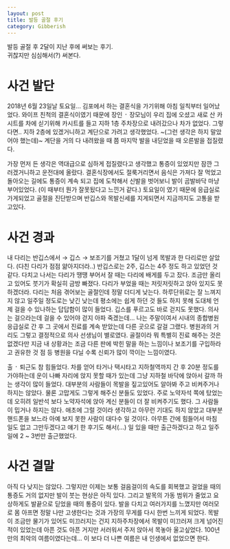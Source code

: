 ```yaml
---
layout: post
title: 발등 골절 후기
category: Gibberish
---
```


발등 골절 후 2달이 지난 후에 써보는 후기.  
귀찮지만 심심해서(?) 써본다.  
  
      
사건 발단
========
2018년 6월 23일날 토요일... 김포에서 하는 결혼식을 가기위해 아침 일칙부터 일어났었다. 와이프 친척의 결혼식이였기 때문에 장인 ᛫ 장모님이 우리 집에 오셨고
새로 산 카시트를 차에 싣기위해 카시트를 들고 지하 1층 주차장으로 내려갔으나 차가 없었다. 그렇다면.. 지하 2층에 있겠거니하고 계단으로 가려고 생각했었다.
~(그런 생각은 하지 말았어야 했는데)~ 계단을 거의 다 내려왔을 때 쯤 마지막 발을 내딛었을 때 오른발을 접질렸다. 

가장 먼저 든 생각은 역대급으로 심하게 접질렸다고 생각했고 통증이 있었지만 잠깐 그러겠거니하고 운전대에 올랐다. 결혼식장에서도 절룩거리면서 음식은 가져다 잘 먹었고
돌아오는 길에도 통증이 계속 되고 집에 도착해서 신발을 벗어보니 발이 곰발바닥 마냥 부어있었다. (이 때부터 뭔가 잘못됬다고 느낀거 같다.) 토요일이 였기 때문에 응급실로 가게되었고 골절을 진단받으며 반깁스와 목발신세를 지게되면서 지금까지도 고통을 받고있다.

  
사건 경과
========
내 다리는 반깁스에서 → 깁스 → 보조기를 거쳤고 1달이 넘게 목발과 한 다리로만 살았다. (다친 다리가 점점 얆아지더라..) 반깁스로는 2주, 깁스는 4주 정도 하고 있었던 것 같다. 다치고 나서는 다리가 땡땡 부어서 잘 때는 다리에 배게를 두고 잤다. 조금만 올리고 있어도 붓기가 확실히 금방 빠졌다. 다리가 부었을 때는 저릿저릿하고 앉아 있지도 못하겠더라. 다리는 처음 겪어보는 골절인데 정말 더디게 낮는다. 하루단위로는 잘 느껴지지 않고 일주일 정도로는 낮긴 낮는데 평소에는 쉽게 하던 것 들도 하지 못해 도대체 언제 걸을 수 있나하는 답답함이 많이 들었다. 깁스를 푸르고도 바로 걷지도 못했다. 의사는 걸으라는데 걸을 수 있어야 걷지 아파 죽겠는데... 나는 주말이여서 시내의 종합병원 응급실로 간 후 그 곳에서 진료를 계속 받았는데 다른 곳으로 갈걸 그랬다. 병원과의 거리도 그렇고 결정적으로 의사 선생님이 별로였다. 골절이라 뭐 특별히 진료 해주는 것은 없겠다만 지금 내 상황과는 조금 다른 판에 박힌 말을 하는 느낌이나 보조기를 구입하라고 권유한 것 점 등 병원을 다닐 수록 신뢰가 많이 깍이는 느낌이였다.

출 ᛫ 퇴근도 참 힘들었다. 차를 얻어 타거나 택시타고 지하철역까지 간 후 20분 정도를 가야하는데 운이 나빠 자리에 앉지 못할 때가 있는데 그냥 지하철 바닥에 앉아서 갈까 하는 생각이 많이 들었다. 대부분의 사람들이 목발을 짚고있어도 알아봐 주고 비켜주거나 하지는 않았다. 물론 고맙게도 그렇게 해주신 분들도 있었다. 주로 노약자석 쪽에 탔었는데 오히려 일반석 보다 노약자석에 앉아 계신 분들이 더 잘 비켜주기도 했다. 그 사람들이 밉거나 하지는 않다. 애초에 그럴 것이라 생각하고 아무런 기대도 하지 않았고 대부분 핸드폰을 보느라 아예 보지 못한 사람이 대다수 일 것이다. 아무튼 간에 힘들어서 마침 일도 없고 그만두겠다고 얘기 한 후기도 해서(...) 일 있을 때만 출근하겠다고 하고 일주일에 2 ~ 3번만 출근했었다.

  
사건 결말
========
아직 다 낮지는 않았다. 그렇지만 이제는 보통 걸음걸이의 속도를 회복했고 걸었을 때의 통증도 거의 없지만 발이 붓는 현상은 아직 있다. 그리고 발목의 가동 범위가 줄었고 요상하게도 발끝으로 딛었을 때의 통증이 있다. 발을 다치고 여러가지를 느꼈지만 여러모로 몸 아프면 정말 나만 고생한다는 것과 가장의 무게를 다시 한번 느끼게 되었다. 목발이 조금만 물기가 있어도 미끄러지는 건지 지하주차장에서 목발이 미끄러져 크게 넘어진 적이 있었는데 아픈 것도 아픈 거지만 서러워서 주저 앉아서 목놓아 울고싶었다. 100년만의 최악의 여름이였다는데... 이 보다 더 나쁜 여름은 내 인생에서 없었으면 한다.
